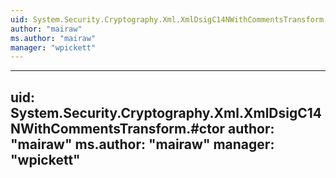 ```yaml
---
uid: System.Security.Cryptography.Xml.XmlDsigC14NWithCommentsTransform
author: "mairaw"
ms.author: "mairaw"
manager: "wpickett"
---
```


---
uid: System.Security.Cryptography.Xml.XmlDsigC14NWithCommentsTransform.#ctor
author: "mairaw"
ms.author: "mairaw"
manager: "wpickett"
---
